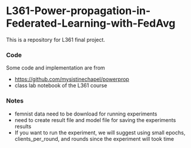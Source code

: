 # L361-Power-propagation-in-Federated-Learning-with-FedAvg
This is a repository for L361 final project.

### Code
Some code and implementation are from 
- https://github.com/mysistinechapel/powerprop
- class lab notebook of the L361 course

### Notes
- femnist data need to be download for running experiments
- need to create result file and model file for saving the experiments results
- If you want to run the experiment, we will suggest using small epochs, clients_per_round, and rounds since the experiment will took time